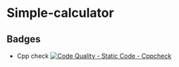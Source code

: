 # Simple-calculator




## Badges









* Cpp check
[![Code Quality - Static Code - Cppcheck](https://github.com/Aishwarya-ram/Simple-calculator/actions/workflows/cppcheck.yml/badge.svg)](https://github.com/Aishwarya-ram/Simple-calculator/actions/workflows/cppcheck.yml)
